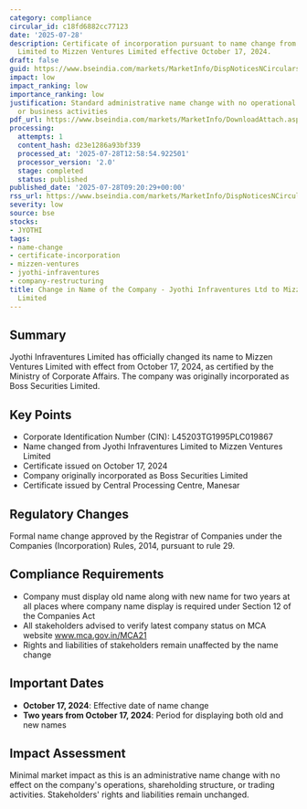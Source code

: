 ```yaml
---
category: compliance
circular_id: c18fd6882cc77123
date: '2025-07-28'
description: Certificate of incorporation pursuant to name change from Jyothi Infraventures
  Limited to Mizzen Ventures Limited effective October 17, 2024.
draft: false
guid: https://www.bseindia.com/markets/MarketInfo/DispNoticesNCirculars.aspx?Noticeid={6C749B23-C11A-4301-A8BE-5C8B0BFB0655}&noticeno=20250728-10&dt=07/28/2025&icount=10&totcount=54&flag=0
impact: low
impact_ranking: low
importance_ranking: low
justification: Standard administrative name change with no operational impact on trading
  or business activities
pdf_url: https://www.bseindia.com/markets/MarketInfo/DownloadAttach.aspx?id=20250728-10&attachedId=e2250a9b-6ffe-4ab9-bfde-4cfe1a6c3f06
processing:
  attempts: 1
  content_hash: d23e1286a93bf339
  processed_at: '2025-07-28T12:58:54.922501'
  processor_version: '2.0'
  stage: completed
  status: published
published_date: '2025-07-28T09:20:29+00:00'
rss_url: https://www.bseindia.com/markets/MarketInfo/DispNoticesNCirculars.aspx?Noticeid={6C749B23-C11A-4301-A8BE-5C8B0BFB0655}&noticeno=20250728-10&dt=07/28/2025&icount=10&totcount=54&flag=0
severity: low
source: bse
stocks:
- JYOTHI
tags:
- name-change
- certificate-incorporation
- mizzen-ventures
- jyothi-infraventures
- company-restructuring
title: Change in Name of the Company - Jyothi Infraventures Ltd to Mizzen Ventures
  Limited
---
```


## Summary

Jyothi Infraventures Limited has officially changed its name to Mizzen Ventures Limited with effect from October 17, 2024, as certified by the Ministry of Corporate Affairs. The company was originally incorporated as Boss Securities Limited.

## Key Points

- Corporate Identification Number (CIN): L45203TG1995PLC019867
- Name changed from Jyothi Infraventures Limited to Mizzen Ventures Limited
- Certificate issued on October 17, 2024
- Company originally incorporated as Boss Securities Limited
- Certificate issued by Central Processing Centre, Manesar

## Regulatory Changes

Formal name change approved by the Registrar of Companies under the Companies (Incorporation) Rules, 2014, pursuant to rule 29.

## Compliance Requirements

- Company must display old name along with new name for two years at all places where company name display is required under Section 12 of the Companies Act
- All stakeholders advised to verify latest company status on MCA website www.mca.gov.in/MCA21
- Rights and liabilities of stakeholders remain unaffected by the name change

## Important Dates

- **October 17, 2024**: Effective date of name change
- **Two years from October 17, 2024**: Period for displaying both old and new names

## Impact Assessment

Minimal market impact as this is an administrative name change with no effect on the company's operations, shareholding structure, or trading activities. Stakeholders' rights and liabilities remain unchanged.